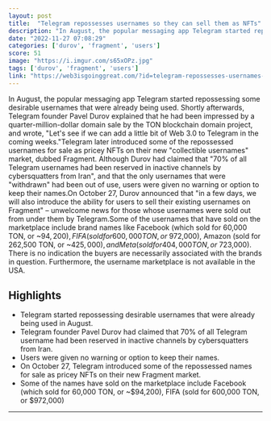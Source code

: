 ```yaml
---
layout: post
title:  "Telegram repossesses usernames so they can sell them as NFTs"
description: "In August, the popular messaging app Telegram started repossessing some desirable usernames that were already being used. Shortly afterwards, Telegram founder Pavel Durov explained that he had been impressed by a quarter-million-dollar domain sale by the TON blockchain domain project, and wrote, \"Let's see if we can add a little bit of Web 3.0 to Telegram in the coming weeks.\"Telegram later introduced some of the repossessed usernames for sale as pricey NFTs on their new \"collectible usernames\" market, dubbed Fragment. Although Durov had claimed that \"70% of all Telegram usernames had been reserved in inactive channels by cybersquatters from Iran\", and that the only usernames that were \"withdrawn\" had been out of use, users were given no warning or option to keep their names.On October 27, Durov announced that \"in a few days, we will also introduce the ability for users to sell their existing usernames on Fragment\" – unwelcome news for those whose usernames were sold out from under them by Telegram.Some of the usernames that have sold on the marketplace include brand names like Facebook (which sold for 60,000 TON, or ~$94,200), FIFA (sold for 600,000 TON, or ~$972,000), Amazon (sold for 262,500 TON, or ~$425,000), and Meta (sold for 404,000 TON, or ~$723,000). There is no indication the buyers are necessarily associated with the brands in question. Furthermore, the username marketplace is not available in the USA."
date: "2022-11-27 07:08:29"
categories: ['durov', 'fragment', 'users']
score: 51
image: "https://i.imgur.com/s65xOPz.jpg"
tags: ['durov', 'fragment', 'users']
link: "https://web3isgoinggreat.com/?id=telegram-repossesses-usernames-so-they-can-sell-them-as-nfts"
---
```


In August, the popular messaging app Telegram started repossessing some desirable usernames that were already being used. Shortly afterwards, Telegram founder Pavel Durov explained that he had been impressed by a quarter-million-dollar domain sale by the TON blockchain domain project, and wrote, \"Let's see if we can add a little bit of Web 3.0 to Telegram in the coming weeks.\"Telegram later introduced some of the repossessed usernames for sale as pricey NFTs on their new \"collectible usernames\" market, dubbed Fragment. Although Durov had claimed that \"70% of all Telegram usernames had been reserved in inactive channels by cybersquatters from Iran\", and that the only usernames that were \"withdrawn\" had been out of use, users were given no warning or option to keep their names.On October 27, Durov announced that \"in a few days, we will also introduce the ability for users to sell their existing usernames on Fragment\" – unwelcome news for those whose usernames were sold out from under them by Telegram.Some of the usernames that have sold on the marketplace include brand names like Facebook (which sold for 60,000 TON, or ~$94,200), FIFA (sold for 600,000 TON, or ~$972,000), Amazon (sold for 262,500 TON, or ~$425,000), and Meta (sold for 404,000 TON, or ~$723,000). There is no indication the buyers are necessarily associated with the brands in question. Furthermore, the username marketplace is not available in the USA.

## Highlights

- Telegram started repossessing desirable usernames that were already being used in August.
- Telegram founder Pavel Durov had claimed that 70% of all Telegram username had been reserved in inactive channels by cybersquatters from Iran.
- Users were given no warning or option to keep their names.
- On October 27, Telegram introduced some of the repossessed names for sale as pricey NFTs on their new Fragment market.
- Some of the names have sold on the marketplace include Facebook (which sold for 60,000 TON, or ~$94,200), FIFA (sold for 600,000 TON, or $972,000)

---
